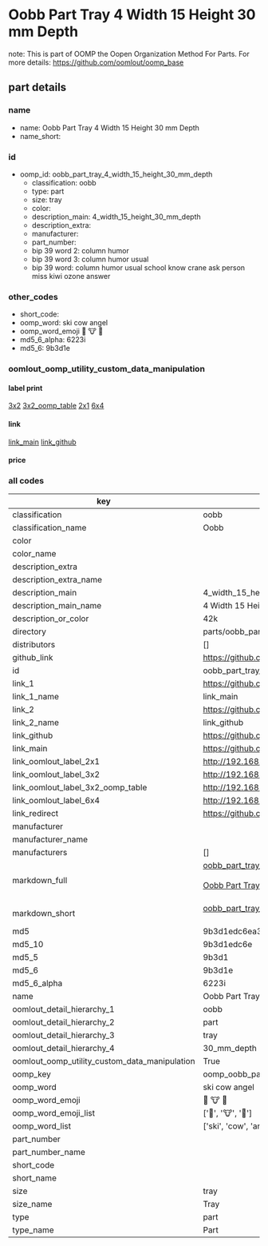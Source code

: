 # Oobb Part Tray 4 Width 15 Height 30 mm Depth  

note: This is part of OOMP the Oopen Organization Method For Parts. For more details: https://github.com/oomlout/oomp_base

##  part details
  







### name
* name: Oobb Part Tray 4 Width 15 Height 30 mm Depth
* name_short: 
### id
* oomp_id: oobb_part_tray_4_width_15_height_30_mm_depth
  * classification: oobb
  * type: part
  * size: tray
  * color: 
  * description_main: 4_width_15_height_30_mm_depth
  * description_extra: 
  * manufacturer: 
  * part_number: 
  * bip 39 word 2: column humor
  * bip 39 word 3: column humor usual
  * bip 39 word: column humor usual school know crane ask person miss kiwi ozone answer

### other_codes
* short_code: 
* oomp_word: ski cow angel
* oomp_word_emoji :ski: :cow: :angel:
* md5_6_alpha: 6223i
* md5_6: 9b3d1e






### oomlout_oomp_utility_custom_data_manipulation
#### label print
[3x2](http://192.168.1.245:1112/?label=oomp%206223i)
[3x2_oomp_table](http://192.168.1.108:1112/?label=oomp%206223i)
[2x1](http://192.168.1.242:1112/?label=oomp%206223i)
[6x4](http://192.168.1.55:1112/?label=oomp%206223i)    

#### link

[link_main](https://github.com/oomlout/oomlout_oomp_version_1_messy/tree/main/parts/oobb_part_tray_4_width_15_height_30_mm_depth) [link_github](https://github.com/oomlout/oomlout_oomp_version_1_messy/tree/main/parts/oobb_part_tray_4_width_15_height_30_mm_depth)                             

#### price







### all codes 
| key | value |  
| --- | --- |  
| classification | oobb |  
| classification_name | Oobb |  
| color |  |  
| color_name |  |  
| description_extra |  |  
| description_extra_name |  |  
| description_main | 4_width_15_height_30_mm_depth |  
| description_main_name | 4 Width 15 Height 30 mm Depth |  
| description_or_color | 42k |  
| directory | parts/oobb_part_tray_4_width_15_height_30_mm_depth |  
| distributors | [] |  
| github_link | https://github.com/oomlout/oomlout_oomp_part_src/tree/main/parts/oobb_part_tray_4_width_15_height_30_mm_depth |  
| id | oobb_part_tray_4_width_15_height_30_mm_depth |  
| link_1 | https://github.com/oomlout/oomlout_oomp_version_1_messy/tree/main/parts/oobb_part_tray_4_width_15_height_30_mm_depth |  
| link_1_name | link_main |  
| link_2 | https://github.com/oomlout/oomlout_oomp_version_1_messy/tree/main/parts/oobb_part_tray_4_width_15_height_30_mm_depth |  
| link_2_name | link_github |  
| link_github | https://github.com/oomlout/oomlout_oomp_version_1_messy/tree/main/parts/oobb_part_tray_4_width_15_height_30_mm_depth |  
| link_main | https://github.com/oomlout/oomlout_oomp_version_1_messy/tree/main/parts/oobb_part_tray_4_width_15_height_30_mm_depth |  
| link_oomlout_label_2x1 | http://192.168.1.242:1112/?label=oomp%206223i |  
| link_oomlout_label_3x2 | http://192.168.1.245:1112/?label=oomp%206223i |  
| link_oomlout_label_3x2_oomp_table | http://192.168.1.108:1112/?label=oomp%206223i |  
| link_oomlout_label_6x4 | http://192.168.1.55:1112/?label=oomp%206223i |  
| link_redirect | https://github.com/oomlout/oomlout_oomp_version_1_messy/tree/main/parts/oobb_part_tray_4_width_15_height_30_mm_depth |  
| manufacturer |  |  
| manufacturer_name |  |  
| manufacturers | [] |  
| markdown_full | [oobb_part_tray_4_width_15_height_30_mm_depth](none)<br>[](none)<br>[Oobb Part Tray 4 Width 15 Height 30 Mm Depth](none)<br><br> |  
| markdown_short | [oobb_part_tray_4_width_15_height_30_mm_depth](none)<br><br> |  
| md5 | 9b3d1edc6ea341a8c93dfc0de05bc16e |  
| md5_10 | 9b3d1edc6e |  
| md5_5 | 9b3d1 |  
| md5_6 | 9b3d1e |  
| md5_6_alpha | 6223i |  
| name | Oobb Part Tray 4 Width 15 Height 30 mm Depth |  
| oomlout_detail_hierarchy_1 | oobb |  
| oomlout_detail_hierarchy_2 | part |  
| oomlout_detail_hierarchy_3 | tray |  
| oomlout_detail_hierarchy_4 | 30_mm_depth |  
| oomlout_oomp_utility_custom_data_manipulation | True |  
| oomp_key | oomp_oobb_part_tray_4_width_15_height_30_mm_depth |  
| oomp_word | ski cow angel |  
| oomp_word_emoji | :ski: :cow: :angel: |  
| oomp_word_emoji_list | [':ski:', ':cow:', ':angel:'] |  
| oomp_word_list | ['ski', 'cow', 'angel'] |  
| part_number |  |  
| part_number_name |  |  
| short_code |  |  
| short_name |  |  
| size | tray |  
| size_name | Tray |  
| type | part |  
| type_name | Part |  
